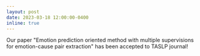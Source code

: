 ```yaml
---
layout: post
date: 2023-03-18 12:00:00-0400
inline: true
---
```


Our paper "Emotion prediction oriented method with multiple supervisions for emotion-cause pair extraction" has been accepted to TASLP journal!